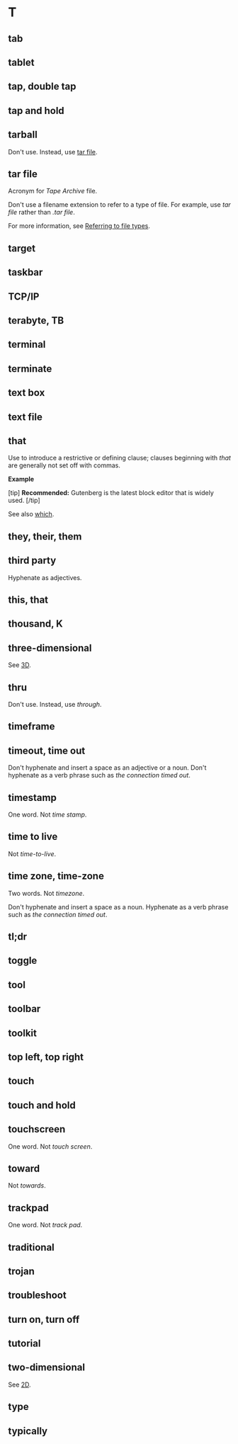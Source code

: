 # T

## tab
## tablet
## tap, double tap
## tap and hold
## tarball

Don't use. Instead, use [tar file](#tar-file).

## tar file

Acronym for *Tape Archive* file.

Don't use a filename extension to refer to a type of file. For example, use *tar file* rather than *.tar file*.

For more information, see [Referring to file types](//filenames.md).

## target
## taskbar
## TCP/IP
## terabyte, TB
## terminal
## terminate
## text box
## text file
## that

Use to introduce a restrictive or defining clause; clauses beginning with *that* are generally not set off with commas.

**Example**  

[tip] **Recommended:** Gutenberg is the latest block editor that is widely used. [/tip]  

See also [which](//w.md).

## they, their, them
## third party

Hyphenate as adjectives.

## this, that
## thousand, K
## three-dimensional

See [3D](numbers.md).

## thru

Don't use. Instead, use *through*.

## timeframe
## timeout, time out

Don't hyphenate and insert a space as an adjective or a noun. Don't hyphenate as a verb phrase such as *the connection timed out*.

## timestamp

One word. Not *time stamp*.

## time to live

Not *time-to-live*.

## time zone, time-zone

Two words. Not *timezone*.

Don't hyphenate and insert a space as a noun. Hyphenate as a verb phrase such as *the connection timed out*.

## tl;dr
## toggle
## tool
## toolbar
## toolkit
## top left, top right
## touch
## touch and hold
## touchscreen

One word. Not *touch screen*.

## toward

Not *towards*.

## trackpad

One word. Not *track pad*.

## traditional
## trojan
## troubleshoot
## turn on, turn off
## tutorial
## two-dimensional

See [2D](numbers.md).

## type
## typically
